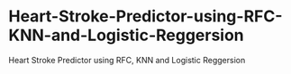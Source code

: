 # Heart-Stroke-Predictor-using-RFC-KNN-and-Logistic-Reggersion
Heart Stroke Predictor using RFC, KNN and Logistic Reggersion
